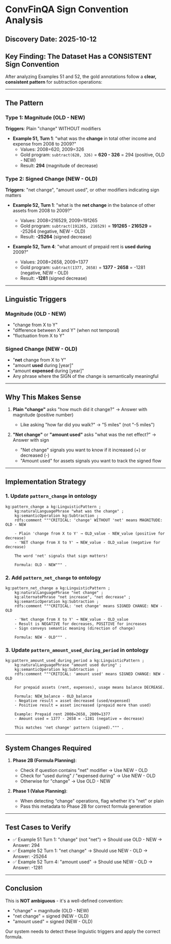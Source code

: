 # ConvFinQA Sign Convention Analysis

## Discovery Date: 2025-10-12

## Key Finding: The Dataset Has a CONSISTENT Sign Convention

After analyzing Examples 51 and 52, the gold annotations follow a **clear, consistent pattern** for subtraction operations:

---

## The Pattern

### Type 1: Magnitude (OLD - NEW)
**Triggers**: Plain "change" WITHOUT modifiers
- **Example 51, Turn 1**: "what was the **change** in total other income and expense from 2008 to 2009?"
  - Values: 2008=620, 2009=326
  - Gold program: `subtract(620, 326)` = **620 - 326** = 294 (positive, OLD - NEW)
  - Result: **294** (magnitude of decrease)

### Type 2: Signed Change (NEW - OLD)
**Triggers**: "net change", "amount used", or other modifiers indicating sign matters
- **Example 52, Turn 1**: "what is the **net change** in the balance of other assets from 2008 to 2009?"
  - Values: 2008=216529, 2009=191265
  - Gold program: `subtract(191265, 216529)` = **191265 - 216529** = -25264 (negative, NEW - OLD)
  - Result: **-25264** (signed decrease)

- **Example 52, Turn 4**: "what amount of prepaid rent is **used during** 2009?"
  - Values: 2008=2658, 2009=1377
  - Gold program: `subtract(1377, 2658)` = **1377 - 2658** = -1281 (negative, NEW - OLD)
  - Result: **-1281** (signed decrease)

---

## Linguistic Triggers

### Magnitude (OLD - NEW)
- "change from X to Y"
- "difference between X and Y" (when not temporal)
- "fluctuation from X to Y"

### Signed Change (NEW - OLD)
- "**net** change from X to Y"
- "amount **used** during [year]"
- "amount **expensed** during [year]"
- Any phrase where the SIGN of the change is semantically meaningful

---

## Why This Makes Sense

1. **Plain "change"** asks "how much did it change?" → Answer with magnitude (positive number)
   - Like asking "how far did you walk?" → "5 miles" (not "-5 miles")

2. **"Net change"** or **"amount used"** asks "what was the net effect?" → Answer with sign
   - "Net change" signals you want to know if it increased (+) or decreased (-)
   - "Amount used" for assets signals you want to track the signed flow

---

## Implementation Strategy

### 1. Update `pattern_change` in ontology
```turtle
kg:pattern_change a kg:LinguisticPattern ;
    kg:naturalLanguagePhrase "what was the change" ;
    kg:semanticOperation kg:Subtraction ;
    rdfs:comment """CRITICAL: 'change' WITHOUT 'net' means MAGNITUDE: OLD - NEW

    - Plain 'change from X to Y' → OLD_value - NEW_value (positive for decrease)
    - 'NET change from X to Y' → NEW_value - OLD_value (negative for decrease)

    The word 'net' signals that sign matters!

    Formula: OLD - NEW""" .
```

### 2. Add `pattern_net_change` to ontology
```turtle
kg:pattern_net_change a kg:LinguisticPattern ;
    kg:naturalLanguagePhrase "net change" ;
    kg:alternatePhrase "net increase", "net decrease" ;
    kg:semanticOperation kg:Subtraction ;
    rdfs:comment """CRITICAL: 'net change' means SIGNED CHANGE: NEW - OLD

    - 'Net change from X to Y' → NEW_value - OLD_value
    - Result is NEGATIVE for decreases, POSITIVE for increases
    - Sign conveys semantic meaning (direction of change)

    Formula: NEW - OLD""" .
```

### 3. Update `pattern_amount_used_during_period` in ontology
```turtle
kg:pattern_amount_used_during_period a kg:LinguisticPattern ;
    kg:naturalLanguagePhrase "amount used during" ;
    kg:semanticOperation kg:Subtraction ;
    rdfs:comment """CRITICAL: 'amount used' means SIGNED CHANGE: NEW - OLD

    For prepaid assets (rent, expenses), usage means balance DECREASE.

    Formula: NEW_balance - OLD_balance
    - Negative result = asset decreased (used/expensed)
    - Positive result = asset increased (prepaid more than used)

    Example: Prepaid rent 2008=2658, 2009=1377
    - Amount used = 1377 - 2658 = -1281 (negative = decrease)

    This matches 'net change' pattern (signed).""" .
```

---

## System Changes Required

1. **Phase 2B (Formula Planning)**:
   - Check if question contains "net" modifier → Use NEW - OLD
   - Check for "used during" / "expensed during" → Use NEW - OLD
   - Otherwise for "change" → Use OLD - NEW

2. **Phase 1 (Value Planning)**:
   - When detecting "change" operations, flag whether it's "net" or plain
   - Pass this metadata to Phase 2B for correct formula generation

---

## Test Cases to Verify

- ✅ Example 51 Turn 1: "change" (not "net") → Should use OLD - NEW → Answer: 294
- ✅ Example 52 Turn 1: "net change" → Should use NEW - OLD → Answer: -25264
- ✅ Example 52 Turn 4: "amount used" → Should use NEW - OLD → Answer: -1281

---

## Conclusion

This is **NOT ambiguous** - it's a well-defined convention:
- "change" = magnitude (OLD - NEW)
- "net change" = signed (NEW - OLD)
- "amount used" = signed (NEW - OLD)

Our system needs to detect these linguistic triggers and apply the correct formula.
